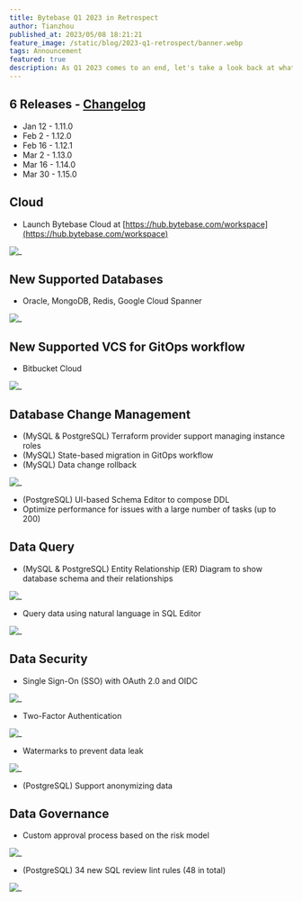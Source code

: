 ```yaml
---
title: Bytebase Q1 2023 in Retrospect
author: Tianzhou
published_at: 2023/05/08 18:21:21
feature_image: /static/blog/2023-q1-retrospect/banner.webp
tags: Announcement
featured: true
description: As Q1 2023 comes to an end, let's take a look back at what we've accomplished at Bytebase in the past three months.
---
```


## 6 Releases - [Changelog](/changelog/)

- Jan 12 - 1.11.0
- Feb 2 - 1.12.0
- Feb 16 - 1.12.1
- Mar 2 - 1.13.0
- Mar 16 - 1.14.0
- Mar 30 - 1.15.0

## Cloud

- Launch Bytebase Cloud at [https://hub.bytebase.com/workspace](https://hub.bytebase.com/workspace)

![_](/static/blog/2023-q1-retrospect/bytebase-cloud.webp)

## New Supported Databases

- Oracle, MongoDB, Redis, Google Cloud Spanner

![_](/static/blog/2023-q1-retrospect/databases.webp)

## New Supported VCS for GitOps workflow

- Bitbucket Cloud

![_](/static/blog/2023-q1-retrospect/bitbucket.webp)

## Database Change Management

- (MySQL & PostgreSQL) Terraform provider support managing instance roles
- (MySQL) State-based migration in GitOps workflow
- (MySQL) Data change rollback

![_](/static/blog/2023-q1-retrospect/sql-rollback.webp)

- (PostgreSQL) UI-based Schema Editor to compose DDL
- Optimize performance for issues with a large number of tasks (up to 200)

## Data Query

- (MySQL & PostgreSQL) Entity Relationship (ER) Diagram to show database schema and their relationships

![_](/static/blog/2023-q1-retrospect/er-diagram.webp)

- Query data using natural language in SQL Editor

![_](/static/blog/2023-q1-retrospect/sqlchat.webp)

## Data Security

- Single Sign-On (SSO) with OAuth 2.0 and OIDC

![_](/static/blog/2023-q1-retrospect/sso.webp)

- Two-Factor Authentication

![_](/static/blog/2023-q1-retrospect/2fa.webp)

- Watermarks to prevent data leak

![_](/static/blog/2023-q1-retrospect/watermark.webp)

- (PostgreSQL) Support anonymizing data

## Data Governance

- Custom approval process based on the risk model

![_](/static/blog/2023-q1-retrospect/custom-approval.webp)

- (PostgreSQL) 34 new SQL review lint rules (48 in total)

![_](/static/blog/2023-q1-retrospect/pg-sql-review.webp)